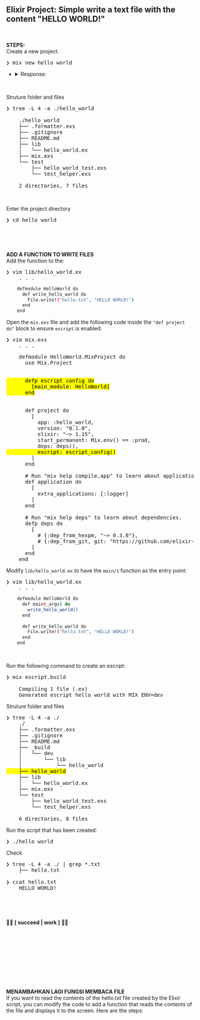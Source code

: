 ## Elixir Project: Simple write a text file with the content "HELLO WORLD!"

&nbsp;

**STEPS:** <br />
Create a new project.
<pre>
❯ mix new hello_world
</pre>
- <details>
    <summary>Response:</summary>

    ```bash
    * creating README.md
    * creating .formatter.exs
    * creating .gitignore
    * creating mix.exs
    * creating lib
    * creating lib/hello_world.ex
    * creating test
    * creating test/test_helper.exs
    * creating test/hello_world_test.exs

    Your Mix project was created successfully.
    You can use "mix" to compile it, test it, and more:

        cd hello_world
        mix test

    Run "mix help" for more commands.
    ```

  </details>

&nbsp;

Struture folder and files
<pre>
❯ tree -L 4 -a ./hello_world

    ./hello_world
    ├── .formatter.exs
    ├── .gitignore
    ├── README.md
    ├── lib
    │   └── hello_world.ex
    ├── mix.exs
    └── test
        ├── hello_world_test.exs
        └── test_helper.exs

    2 directories, 7 files
</pre>

&nbsp;

Enter the project directory
<pre>
❯ cd hello_world
</pre>

&nbsp;

&nbsp;

**ADD A FUNCTION TO WRITE FILES** <br />
Add the function to the:
<pre>
❯ vim lib/hello_world.ex
    . . .
</pre>
```bash
    defmodule HelloWorld do
      def write_hello_world do
        File.write!("hello.txt", "HELLO WORLD!")
      end
    end
```

Open the `mix.exs` file and add the following code inside the `"def project do"` block to ensure `escript` is enabled:
<pre>
❯ vim mix.exs
    . . .
</pre>
<pre>
    defmodule HelloWorld.MixProject do
      use Mix.Project
    
 
<mark>      defp escript_config do
        [main_module: HelloWorld]
      end</mark>


      def project do
        [
          app: :hello_world,
          version: "0.1.0",
          elixir: "~> 1.15",
          start_permanent: Mix.env() == :prod,
          deps: deps(),
<mark>          escript: escript_config()</mark>
        ]
      end
    
      # Run "mix help compile.app" to learn about applications.
      def application do
        [
          extra_applications: [:logger]
        ]
      end
    
      # Run "mix help deps" to learn about dependencies.
      defp deps do
        [
          # {:dep_from_hexpm, "~> 0.3.0"},
          # {:dep_from_git, git: "https://github.com/elixir-lang/my_dep.git", tag: "0.1.0"}
        ]
      end
    end
</pre>

Modify `lib/hello_world.ex` to have the `main/1` function as the entry point:
<pre>
❯ vim lib/hello_world.ex
    . . .
</pre>
```bash
    defmodule HelloWorld do
      def main(_args) do
        write_hello_world()
      end
    
      def write_hello_world do
        File.write!("hello.txt", "HELLO WORLD!")
      end
    end
```

&nbsp;

Run the following command to create an escript:
<pre>
❯ mix escript.build

    Compiling 1 file (.ex)
    Generated escript hello_world with MIX_ENV=dev
</pre>

Struture folder and files
<pre>
❯ tree -L 4 -a ./
    ./
    ├── .formatter.exs
    ├── .gitignore
    ├── README.md
    ├── _build
    │   └── dev
    │       └── lib
    │           └── hello_world
<mark>    ├── hello_world</mark>
    ├── lib
    │   └── hello_world.ex
    ├── mix.exs
    └── test
        ├── hello_world_test.exs
        └── test_helper.exs

    6 directories, 8 files
</pre>

Run the script that has been created:
<pre>
❯ ./hello_world
</pre>

Check
<pre>
❯ tree -L 4 -a ./ | grep *.txt
    ├── hello.txt

❯ ccat hello.txt
    HELLO WORLD!    
</pre>

&nbsp;

&nbsp;

👍🏼 **[ succeed | work ]** 👍🏼 

&nbsp;

&nbsp;

&nbsp;

&nbsp;

&nbsp;

**MENAMBAHKAN LAGI FUNGSI MEMBACA FILE** <br />
If you want to read the contents of the hello.txt file created by the Elixir script, you can modify the code to add a function that reads the contents of the file and displays it to the screen. Here are the steps:

&nbsp;